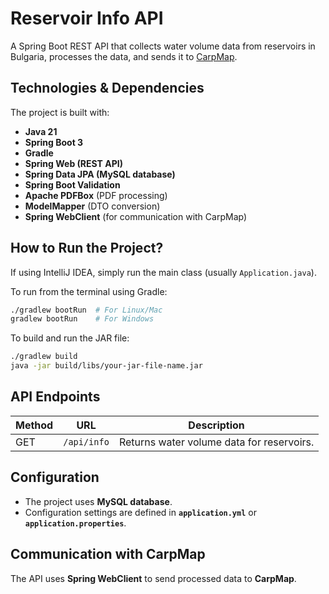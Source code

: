 # **Reservoir Info API**
A Spring Boot REST API that collects water volume data from reservoirs in Bulgaria, processes the data, and sends it to [CarpMap](https://carpmap.online).

## **Technologies & Dependencies**
The project is built with:
- **Java 21**
- **Spring Boot 3**
- **Gradle**
- **Spring Web (REST API)**
- **Spring Data JPA (MySQL database)**
- **Spring Boot Validation**
- **Apache PDFBox** (PDF processing)
- **ModelMapper** (DTO conversion)
- **Spring WebClient** (for communication with CarpMap)

## **How to Run the Project?**
If using IntelliJ IDEA, simply run the main class (usually `Application.java`).

To run from the terminal using Gradle:
```sh
./gradlew bootRun  # For Linux/Mac
gradlew bootRun    # For Windows
```

To build and run the JAR file:
```sh
./gradlew build
java -jar build/libs/your-jar-file-name.jar
```

## **API Endpoints**
| Method | URL        | Description |
|--------|-----------|-------------|
| GET    | `/api/info` | Returns water volume data for reservoirs. |

## **Configuration**
- The project uses **MySQL database**.
- Configuration settings are defined in **`application.yml`** or **`application.properties`**.

## **Communication with CarpMap**
The API uses **Spring WebClient** to send processed data to **CarpMap**.

